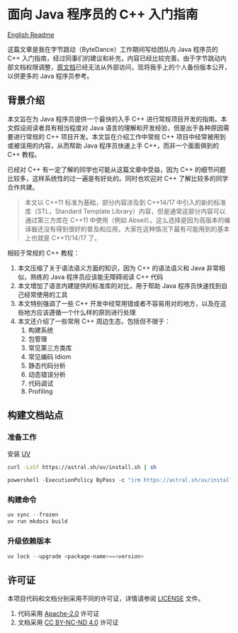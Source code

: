 <!--
SPDX-FileCopyrightText: 2021 Shuai Zhang

SPDX-License-Identifier: Apache-2.0
-->

# 面向 Java 程序员的 C++ 入门指南

[English Readme](./README.md)

这篇文章是我在字节跳动（ByteDance）工作期间写给团队内 Java 程序员的 C++ 入门指南，经过同事们的建议和补充，内容已经比较完善。由于字节跳动内部文档权限调整，[原文档](https://bytedance.feishu.cn/docs/doccn2VDrbXZnWjjGoqCeFpVlPc)已经无法从外部访问，现将我手上的个人备份版本公开，以供更多的 Java 程序员参考。

## 背景介绍

本文旨在为 Java 程序员提供一个最快的入手 C++ 进行常规项目开发的指南。本文假设阅读者具有相当程度对 Java 语言的理解和开发经验，但是出于各种原因需要进行常规的 C++ 项目开发。本文旨在介绍工作中常规 C++ 项目中经常被用到或被误用的内容，从而帮助 Java 程序员快速上手 C++，而非一个面面俱到的 C++ 教程。

已经对 C++ 有一定了解的同学也可能从这篇文章中受益，因为 C++ 的细节问题比较多，这样系统性的过一遍是有好处的。同时也欢迎对 C++ 了解比较多的同学合作共建。

> 本文以 C++11 标准为基础，部分内容涉及到 C++14/17 中引入的新的标准库（STL，Standard Template Library）内容，但是通常这部分内容可以通过第三方库在 C++11 中使用（例如 Abseil）。这么选择是因为高版本的编译器还没有得到很好的普及和应用，大家在这种情况下最有可能用到的基本上也就是 C++11/14/17 了。

相较于常规的 C++ 教程：

1. 本文压缩了关于语法语义方面的知识，因为 C++ 的语法语义和 Java 非常相似，熟练的 Java 程序员应该能无障碍阅读 C++ 代码
1. 本文增加了语言内建提供的标准库的对比，用于帮助 Java 程序员快速找到自己经常使用的工具
1. 本文特别强调了一些 C++ 开发中经常用错或者不容易用对的地方，以及在这些地方应该遵循一个什么样的原则进行处理
1. 本文还介绍了一些常用 C++ 周边生态，包括但不限于：
   1. 构建系统
   1. 包管理
   1. 常见第三方类库
   1. 常见编码 Idiom
   1. 静态代码分析
   1. 动态错误分析
   1. 代码调试
   1. Profiling

## 构建文档站点

### 准备工作

安装 [UV](https://docs.astral.sh/uv/)

```bash
curl -LsSf https://astral.sh/uv/install.sh | sh
```

```powershell
powershell -ExecutionPolicy ByPass -c "irm https://astral.sh/uv/install.ps1 | iex"
```

### 构建命令

```powershell
uv sync --frozen
uv run mkdocs build
```

### 升级依赖版本

```powershell
uv lock --upgrade <package-name>==<version>
```

## 许可证

本项目代码和文档分别采用不同的许可证，详情请参阅 [LICENSE](./LICENSE) 文件。

1. 代码采用 [Apache-2.0](./LICENSES/Apache-2.0.txt) 许可证
1. 文档采用 [CC BY-NC-ND 4.0](./LICENSES/CC-BY-NC-ND-4.0.txt) 许可证
